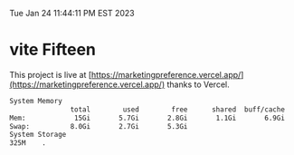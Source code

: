 Tue Jan 24 11:44:11 PM EST 2023

# vite Fifteen


This project is live at [https://marketingpreference.vercel.app/](https://marketingpreference.vercel.app/) thanks to Vercel.

```bash
System Memory
               total        used        free      shared  buff/cache   available
Mem:            15Gi       5.7Gi       2.8Gi       1.1Gi       6.9Gi       8.2Gi
Swap:          8.0Gi       2.7Gi       5.3Gi
System Storage
325M	.
```
```bash
